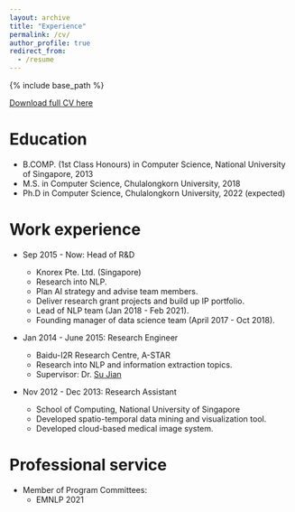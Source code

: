 ```yaml
---
layout: archive
title: "Experience"
permalink: /cv/
author_profile: true
redirect_from:
  - /resume
---
```


{% include base_path %}

[Download full CV here](https://yipingnus.github.io/files/CV.pdf)

Education
======
* B.COMP. (1st Class Honours) in Computer Science, National University of Singapore, 2013
* M.S. in Computer Science, Chulalongkorn University, 2018
* Ph.D in Computer Science, Chulalongkorn University, 2022 (expected)

Work experience
======
* Sep 2015 - Now: Head of R\&D
  * Knorex Pte. Ltd. (Singapore)
  * Research into NLP.
  * Plan AI strategy and advise team members.
  * Deliver research grant projects and build up IP portfolio.
  * Lead of NLP team (Jan 2018 - Feb 2021).
  * Founding manager of data science team (April 2017 - Oct 2018).

* Jan 2014 - June 2015: Research Engineer
  * Baidu-I2R Research Centre, A-STAR
  * Research into NLP and information extraction topics.
  * Supervisor: Dr. [Su Jian](http://www.colips.org/~sujian/)
  
* Nov 2012 - Dec 2013: Research Assistant
  * School of Computing, National University of Singapore
  * Developed spatio-temporal data mining and visualization tool.
  * Developed cloud-based medical image system.

Professional service
======
* Member of Program Committees:
  * EMNLP 2021
